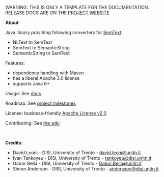<p class="jedoc-to-strip">
WARNING: THIS IS ONLY A TEMPLATE FOR THE DOCUMENTATION. <br/>
RELEASE DOCS ARE ON THE <a href="http://opendatatrentino.github.io/semtext-nltext/" target="_blank">PROJECT WEBSITE</a>
</p>

<!--
<p align="center">
<img alt="Jackan" src="https://github.com/opendatatrentino/jackan/wiki/img/jackan-logo-200px.png" width="150px">
</p>
-->

**About**

Java library providing following converters for [SemText](https://github.com/opendatatrentino/semtext):
  
* NLText to SemText 
* SemText to SemanticString  
* SemanticString to SemText

Features:

  * dependency handling with Maven
  * has a liberal Apache 2.0 license
  * supports Java 6+

Usage: See [docs](docs)

Roadmap: See [project milestones](../../milestones)

License: business-friendly [Apache License v2.0](LICENSE.txt)

Contributing: See [the wiki](../../wiki)

<br/>

**Credits**:

* David Leoni - DISI, University of Trento - david.leoni@unitn.it
* Ivan Tankoyeu - DISI, University of Trento - tankoyeu@disi.unitn.it
* Gabor Bella - DISI, University of Trento - Gabor.Bella@unitn.it
* Simon Anderson - DISI, University of Trento - andersson@disi.unitn.it




